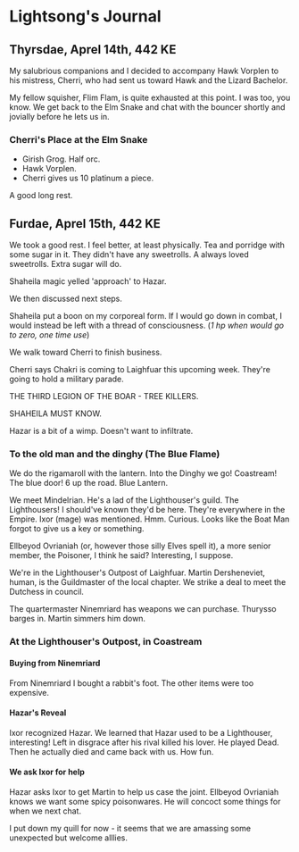 # Lightsong's Journal

## Thyrsdae, Aprel 14th, 442 KE

My salubrious companions and I decided to accompany Hawk Vorplen to his 
mistress, Cherri, who had sent us toward Hawk and the Lizard Bachelor.

My fellow squisher, Flim Flam, is quite exhausted at this point. I was too, you know.
We get back to the Elm Snake and chat with the bouncer shortly and jovially before
he lets us in.

### Cherri's Place at the Elm Snake
- Girish Grog. Half orc.
- Hawk Vorplen.
- Cherri gives us 10 platinum a piece.

A good long rest.

## Furdae, Aprel 15th, 442 KE

We took a good rest. I feel better, at least physically. 
Tea and porridge with some sugar in it. They didn't have any sweetrolls. 
A always loved sweetrolls. Extra sugar will do.

Shaheila magic yelled 'approach' to Hazar.

We then discussed next steps.

Shaheila put a boon on my corporeal form. If I would go down in combat, 
I would instead be left with a thread of consciousness. (_1 hp when would go to zero, one time use_)

We walk toward Cherri to finish business. 

Cherri says Chakri is coming to Laighfuar this upcoming week.
They're going to hold a military parade.

THE THIRD LEGION OF THE BOAR - TREE KILLERS.

SHAHEILA MUST KNOW.

Hazar is a bit of a wimp. Doesn't want to infiltrate.

### To the old man and the dinghy (The Blue Flame)

We do the rigamaroll with the lantern. Into the Dinghy we go!
Coastream! The blue door! 6 up the road. Blue Lantern.

We meet Mindelrian. He's a lad of the Lighthouser's guild.
The Lighthousers! I should've known they'd be here. They're everywhere in the Empire.
Ixor (mage) was mentioned. Hmm. Curious.
Looks like the Boat Man forgot to give us a key or something.

Ellbeyod Ovrianiah (or, however those silly Elves spell it), 
a more senior member, the Poisoner, I think he said? Interesting, I suppose.

We're in the Lighthouser's Outpost of Laighfuar.
Martin Dersheneviet, human, is the Guildmaster of the local chapter.
We strike a deal to meet the Dutchess in council.

The quartermaster Ninemriard has weapons we can purchase.
Thurysso barges in. Martin simmers him down.

### At the Lighthouser's Outpost, in Coastream

#### Buying from Ninemriard
From Ninemriard I bought a rabbit's foot. The other items were too expensive.

#### Hazar's Reveal
Ixor recognized Hazar. We learned that Hazar used to be a Lighthouser, interesting!
Left in disgrace after his rival killed his lover. He played Dead. 
Then he actually died and came back with us. How fun.

#### We ask Ixor for help
Hazar asks Ixor to get Martin to help us case the joint. 
Ellbeyod Ovrianiah knows we want some spicy poisonwares. 
He will concoct some things for when we next chat. 

I put down my quill for now - it seems that we are amassing some unexpected but welcome alllies.
